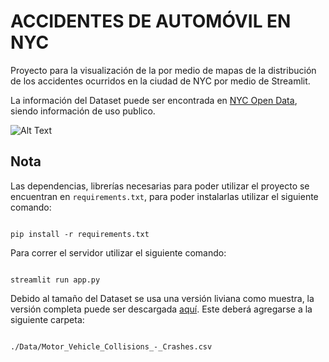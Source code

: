 #  ACCIDENTES DE AUTOMÓVIL EN NYC


Proyecto para la visualización de la por medio de mapas de la distribución de los accidentes
ocurridos en la ciudad de NYC por medio de Streamlit.

La información del Dataset puede ser encontrada en [NYC Open Data]( https://data.cityofnewyork.us/Public-Safety/Motor-Vehicle-Collisions-Crashes/h9gi-nx95), siendo información de uso publico.

![Alt Text](https://media.giphy.com/media/f5MUYjxSet5jwkid95/giphy.gif)

##  Nota

Las dependencias, librerías necesarias para poder utilizar el proyecto se encuentran en `requirements.txt`, para poder instalarlas utilizar el siguiente comando:
```

pip install -r requirements.txt

```
Para correr el servidor utilizar el siguiente comando:

```

streamlit run app.py

```
Debido al tamaño del Dataset se usa una versión liviana como muestra, la versión completa puede ser descargada [aquí]( https://data.cityofnewyork.us/api/views/h9gi-nx95/rows.csv?accessType=DOWNLOAD). Este deberá agregarse a la siguiente carpeta:

```

./Data/Motor_Vehicle_Collisions_-_Crashes.csv

```